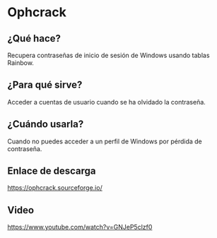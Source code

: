 # Ophcrack

## ¿Qué hace?
Recupera contraseñas de inicio de sesión de Windows usando tablas Rainbow.

## ¿Para qué sirve?
Acceder a cuentas de usuario cuando se ha olvidado la contraseña.

## ¿Cuándo usarla?
Cuando no puedes acceder a un perfil de Windows por pérdida de contraseña.

## Enlace de descarga
https://ophcrack.sourceforge.io/

## Video
https://www.youtube.com/watch?v=GNJeP5clzf0
